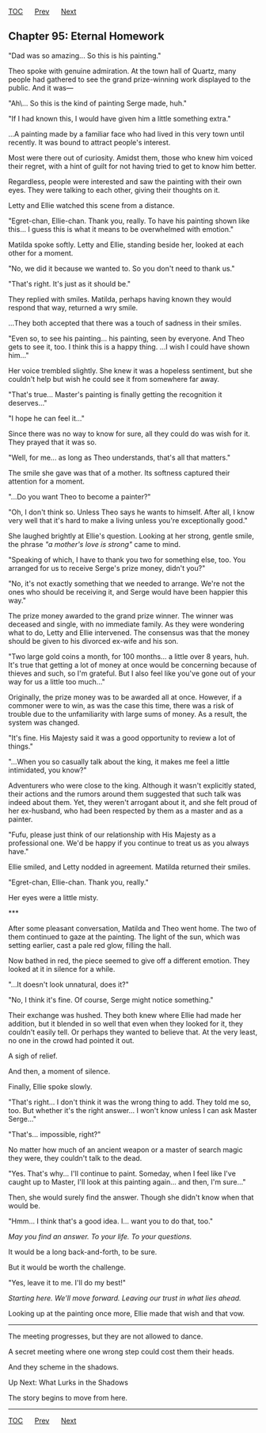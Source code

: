 [TOC](../readme.md)&nbsp;&nbsp;&nbsp;&nbsp;&nbsp;&nbsp;[Prev](index_split_070.md)&nbsp;&nbsp;&nbsp;&nbsp;&nbsp;&nbsp;[Next](index_split_072.md)



## Chapter 95: Eternal Homework

"Dad was so amazing... So this is his painting."

Theo spoke with genuine admiration. At the town hall of Quartz, many
people had gathered to see the grand prize-winning work displayed to the
public. And it was—

"Ah\\... So this is the kind of painting Serge made, huh."

"If I had known this, I would have given him a little something extra."

...A painting made by a familiar face who had lived in this very town
until recently. It was bound to attract people's interest.

Most were there out of curiosity. Amidst them, those who knew him voiced
their regret, with a hint of guilt for not having tried to get to know
him better.

Regardless, people were interested and saw the painting with their own
eyes. They were talking to each other, giving their thoughts on it.

Letty and Ellie watched this scene from a distance.

"Egret-chan, Ellie-chan. Thank you, really. To have his painting shown
like this... I guess this is what it means to be overwhelmed with
emotion."

Matilda spoke softly. Letty and Ellie, standing beside her, looked at
each other for a moment.

"No, we did it because we wanted to. So you don't need to thank us."

"That's right. It's just as it should be."

They replied with smiles. Matilda, perhaps having known they would
respond that way, returned a wry smile.

...They both accepted that there was a touch of sadness in their smiles.

"Even so, to see his painting... his painting, seen by everyone. And
Theo gets to see it, too. I think this is a happy thing. ...I wish I
could have shown him..."

Her voice trembled slightly. She knew it was a hopeless sentiment, but
she couldn't help but wish he could see it from somewhere far away.

"That's true... Master's painting is finally getting the recognition it
deserves..."

"I hope he can feel it..."

Since there was no way to know for sure, all they could do was wish for
it. They prayed that it was so.

"Well, for me... as long as Theo understands, that's all that matters."

The smile she gave was that of a mother. Its softness captured their
attention for a moment.

"...Do you want Theo to become a painter?"

"Oh, I don't think so. Unless Theo says he wants to himself. After all,
I know very well that it's hard to make a living unless you're
exceptionally good."

She laughed brightly at Ellie's question. Looking at her strong, gentle
smile, the phrase *"a mother's love is strong"* came to mind.

"Speaking of which, I have to thank you two for something else, too. You
arranged for us to receive Serge's prize money, didn't you?"

"No, it's not exactly something that we needed to arrange. We're not the
ones who should be receiving it, and Serge would have been happier this
way."

The prize money awarded to the grand prize winner. The winner was
deceased and single, with no immediate family. As they were wondering
what to do, Letty and Ellie intervened. The consensus was that the money
should be given to his divorced ex-wife and his son.

"Two large gold coins a month, for 100 months... a little over 8 years,
huh. It's true that getting a lot of money at once would be concerning
because of thieves and such, so I'm grateful. But I also feel like
you've gone out of your way for us a little too much..."

Originally, the prize money was to be awarded all at once. However, if a
commoner were to win, as was the case this time, there was a risk of
trouble due to the unfamiliarity with large sums of money. As a result,
the system was changed.

"It's fine. His Majesty said it was a good opportunity to review a lot
of things."

"...When you so casually talk about the king, it makes me feel a little
intimidated, you know?"

Adventurers who were close to the king. Although it wasn't explicitly
stated, their actions and the rumors around them suggested that such
talk was indeed about them. Yet, they weren't arrogant about it, and she
felt proud of her ex-husband, who had been respected by them as a master
and as a painter.

"Fufu, please just think of our relationship with His Majesty as a
professional one. We'd be happy if you continue to treat us as you
always have."

Ellie smiled, and Letty nodded in agreement. Matilda returned their
smiles.

"Egret-chan, Ellie-chan. Thank you, really."

Her eyes were a little misty.

\*\*\*

After some pleasant conversation, Matilda and Theo went home. The two of
them continued to gaze at the painting. The light of the sun, which was
setting earlier, cast a pale red glow, filling the hall.

Now bathed in red, the piece seemed to give off a different emotion.
They looked at it in silence for a while.

"...It doesn't look unnatural, does it?"

"No, I think it's fine. Of course, Serge might notice something."

Their exchange was hushed. They both knew where Ellie had made her
addition, but it blended in so well that even when they looked for it,
they couldn't easily tell. Or perhaps they wanted to believe that. At
the very least, no one in the crowd had pointed it out.

A sigh of relief.

And then, a moment of silence.

Finally, Ellie spoke slowly.

"That's right... I don't think it was the wrong thing to add. They told
me so, too. But whether it's the right answer... I won't know unless I
can ask Master Serge..."

"That's... impossible, right?"

No matter how much of an ancient weapon or a master of search magic they
were, they couldn't talk to the dead.

"Yes. That's why... I'll continue to paint. Someday, when I feel like
I've caught up to Master, I'll look at this painting again... and then,
I'm sure..."

Then, she would surely find the answer. Though she didn't know when that
would be.

"Hmm... I think that's a good idea. I... want you to do that, too."

*May you find an answer. To your life. To your questions.*

It would be a long back-and-forth, to be sure.

But it would be worth the challenge.

"Yes, leave it to me. I'll do my best!"

*Starting* *here. We’ll move forward. Leaving our trust in what lies
ahead.*

Looking up at the painting once more, Ellie made that wish and that vow.

------------------------------------------------------------------------

The meeting progresses, but they are not allowed to dance.

A secret meeting where one wrong step could cost them their heads.

And they scheme in the shadows.

Up Next: What Lurks in the Shadows

The story begins to move from here.


---
[TOC](../readme.md)&nbsp;&nbsp;&nbsp;&nbsp;&nbsp;&nbsp;[Prev](index_split_070.md)&nbsp;&nbsp;&nbsp;&nbsp;&nbsp;&nbsp;[Next](index_split_072.md)

